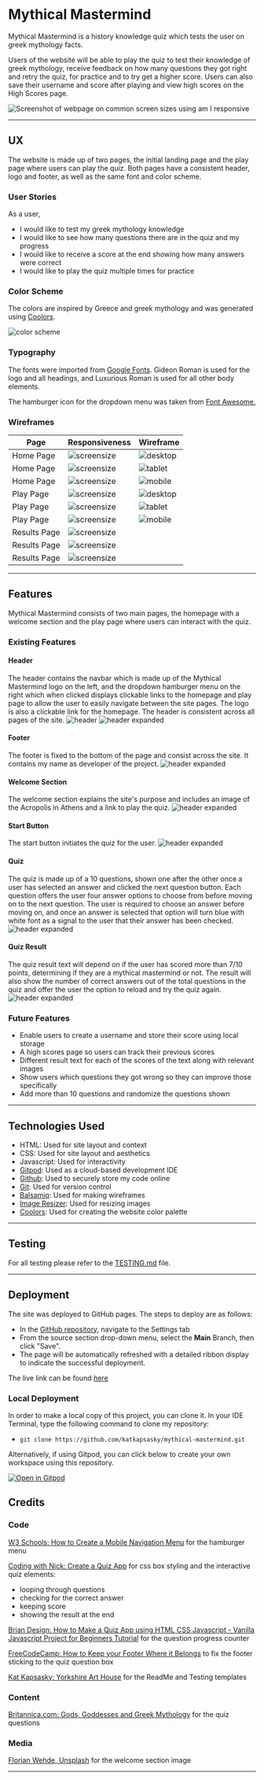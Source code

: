 # Mythical Mastermind

Mythical Mastermind is a history knowledge quiz which tests the user on greek mythology facts. 

Users of the website will be able to play the quiz to test their knowledge of greek mythology, receive feedback on how many questions they got right and retry the quiz, for practice and to try get a higher score. Users can also save their username and score after playing and view high scores on the High Scores page.

![Screenshot of webpage on common screen sizes using am I responsive](documentation/responsiveness/amiresponsive.png)

---

## UX

The website is made up of two pages, the initial landing page and the play page where users can play the quiz. Both pages have a consistent header, logo and footer, as well as the same font and color scheme. 

### User Stories

As a user, 
- I would like to test my greek mythology knowledge
- I would like to see how many questions there are in the quiz and my progress
- I would like to receive a score at the end showing how many answers were correct
- I would like to play the quiz multiple times for practice

### Color Scheme

The colors are inspired by Greece and greek mythology and was generated using [Coolors](https://coolors.co).

![color scheme](documentation/colorscheme/coolors-color-scheme.png)

### Typography

The fonts were imported from [Google Fonts](https://fonts.google.com/). Gideon Roman is used for the logo and all headings, and Luxurious Roman is used for all other body elements.

The hamburger icon for the dropdown menu was taken from [Font Awesome.](https://fontawesome.com/icons)

### Wireframes

| Page | Responsiveness | Wireframe |
| --- | --- | --- |
| Home Page | ![screensize](documentation/responsiveness/desktop-homepage.png) | ![desktop](documentation/wireframes/desktop-homepage-wireframe.png) |
| Home Page | ![screensize](documentation/responsiveness/tablet-homepage.png) | ![tablet](documentation/wireframes/tablet-homepage-wireframe.png) |
| Home Page | ![screensize](documentation/responsiveness/mobile-homepage.png) | ![mobile](documentation/wireframes/mobile-homepage-wireframe.png) |
| Play Page | ![screensize](documentation/responsiveness/desktop-quiz-page.png) | ![desktop](documentation/wireframes/desktop-playpage-wireframe.png) |
| Play Page | ![screensize](documentation/responsiveness/tablet-quiz-page.png) | ![tablet](documentation/wireframes/tablet-playpage-wireframe.png) |
| Play Page | ![screensize](documentation/responsiveness/mobile-quiz-page.png) | ![mobile](documentation/wireframes/mobile-playpage-wireframe.png) |
| Results Page | ![screensize](documentation/responsiveness/desktop-result-page.png) | 
| Results Page | ![screensize](documentation/responsiveness/tablet-result-page.png) | 
| Results Page | ![screensize](documentation/responsiveness/mobile-result-page.png) | 

---

## Features

Mythical Mastermind consists of two main pages, the homepage with a welcome section and the play page where users can interact with the quiz.

### Existing Features

#### Header
The header contains the navbar which is made up of the Mythical Mastermind logo on the left, and the dropdown hamburger menu on the right which when clicked displays clickable links to the homepage and play page to allow the user to easily navigate between the site pages. The logo is also a clickable link for the homepage. The header is consistent across all pages of the site.
![header](documentation/features/header.png)
![header expanded](documentation/features/header-nav-bar.png)
#### Footer
The footer is fixed to the bottom of the page and consist across the site. It contains my name as developer of the project.
![header expanded](documentation/features/footer.png)
#### Welcome Section
The welcome section explains the site's purpose and includes an image of the Acropolis in Athens and a link to play the quiz.
![header expanded](documentation/features/welcome-section.png)
#### Start Button
The start button initiates the quiz for the user.
![header expanded](documentation/features/start-btn.png)
#### Quiz 
The quiz is made up of a 10 questions, shown one after the other once a user has selected an answer and clicked the next question button. Each question offers the user four answer options to choose from before moving on to the next question. The user is required to choose an answer before moving on, and once an answer is selected that option will turn blue with white font as a signal to the user that their answer has been checked.
![header expanded](documentation/features/quiz-section.png)
#### Quiz Result
The quiz result text will depend on if the user has scored more than 7/10 points, determining if they are a mythical mastermind or not. The result will also show the number of correct answers out of the total questions in the quiz and offer the user the option to reload and try the quiz again. 
![header expanded](documentation/features/quiz-result.png)

### Future Features 

- Enable users to create a username and store their score using local storage
- A high scores page so users can track their previous scores
- Different result text for each of the scores of the text along with relevant images
- Show users which questions they got wrong so they can improve those specifically
- Add more than 10 questions and randomize the questions shown

---

## Technologies Used

- HTML: Used for site layout and context
- CSS: Used for site layout and aesthetics
- Javascript: Used for interactivity
- [Gitpod](https://gitpod.io): Used as a cloud-based development IDE
- [Github](https://github.com/): Used to securely store my code online
- [Git](https://git-scm.com/): Used for version control
- [Balsamiq](https://balsamiq.com/): Used for making wireframes
- [Image Resizer](https://imageresizer.com/): Used for resizing images
- [Coolors](https://coolors.co/b1740f-ffd07b-fdb833-296eb4-1789fc): Used for creating the website color palette

---

## Testing

For all testing please refer to the [TESTING.md](TESTING.md) file.

---

## Deployment

The site was deployed to GitHub pages. The steps to deploy are as follows: 
  - In the [GitHub repository](https://github.com/katkapsasky/mythical-mastermind), navigate to the Settings tab 
  - From the source section drop-down menu, select the **Main** Branch, then click "Save".
  - The page will be automatically refreshed with a detailed ribbon display to indicate the successful deployment.

The live link can be found [here](https://katkapsasky.github.io/mythical-mastermind/)

### Local Deployment

In order to make a local copy of this project, you can clone it. In your IDE Terminal, type the following command to clone my repository:

- `git clone https://github.com/katkapsasky/mythical-mastermind.git`

Alternatively, if using Gitpod, you can click below to create your own workspace using this repository.

[![Open in Gitpod](https://gitpod.io/button/open-in-gitpod.svg)](https://gitpod.io/#https://github.com/katkapsasky/mythical-mastermind)

## Credits

### Code

[W3 Schools: How to Create a Mobile Navigation Menu](https://www.w3schools.com/howto/howto_js_mobile_navbar.asp) for the hamburger menu

[Coding with Nick: Create a Quiz App](https://codingwithnick.in/create-a-quiz-app-using-html-css-javascript/) for css box styling and the interactive quiz elements:
 - looping through questions
 - checking for the correct answer
 - keeping score
 - showing the result at the end

[Brian Design: How to Make a Quiz App using HTML CSS Javascript - Vanilla Javascript Project for Beginners Tutorial](https://www.youtube.com/watch?v=f4fB9Xg2JEY) for the question progress counter

[FreeCodeCamp: How to Keep your Footer Where it Belongs](https://www.freecodecamp.org/news/how-to-keep-your-footer-where-it-belongs-59c6aa05c59c/) to fix the footer sticking to the quiz question box

[Kat Kapsasky: Yorkshire Art House](https://github.com/katkapsasky/yorkshire-art-house) for the ReadMe and Testing templates

### Content

[Britannica.com: Gods, Goddesses and Greek Mythology](https://www.britannica.com/quiz/gods-goddesses-and-greek-mythology) for the quiz questions

### Media

[Florian Wehde, Unsplash](https://unsplash.com/photos/z7YyCp7s-LU) for the welcome section image

---